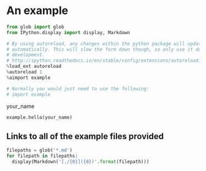 <!-- markdownlint-disable MD033 -->

# An example

<section-start>

```python
from glob import glob
from IPython.display import display, Markdown

# By using autoreload, any changes within the python package will update
# automatically. This will slow the form down though, so only use it during
# development.
# http://ipython.readthedocs.io/en/stable/config/extensions/autoreload.html
%load_ext autoreload
%autoreload 1
%aimport example

# Normally you would just need to use the following:
# import example
```

</section-start>

<section-live>

<variable-string>your_name</variable-string>

```python
example.hello(your_name)
```

</section-live>

## Links to all of the example files provided

<section-filechange paths="['.']">

```python
filepaths = glob('*.md')
for filepath in filepaths:
  display(Markdown('[./{0}]({0})'.format(filepath)))
```

</section-filechange>
